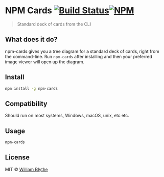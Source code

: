 # NPM Cards [![Build Status](https://travis-ci.org/willyb321/npm_cards.svg?branch=master)](https://travis-ci.org/willyb321/npm_cards)[![NPM](https://nodei.co/npm/npm-cards.png)](https://nodei.co/npm/npm-cards/)  
> Standard deck of cards from the CLI

## What does it do?  
npm-cards gives you a tree diagram for a standard deck of cards, right from the command-line. Run ```npm-cards``` after installing and then your preferred image viewer will open up the diagram.  
## Install

```sh
npm install -g npm-cards
```
## Compatibility  
Should run on most systems, Windows, macOS, unix, etc etc.

## Usage

```sh
npm-cards
```

## License

MIT © [William Blythe](https://tehsuperwilly.tech)
